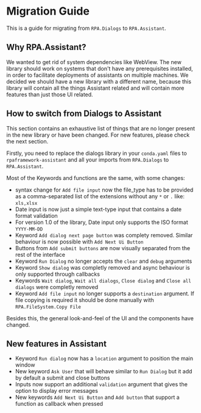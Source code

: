 # Migration Guide

This is a guide for migrating from `RPA.Dialogs` to `RPA.Assistant`.

## Why RPA.Assistant?

We wanted to get rid of system dependencies like WebView. The new library
should work on systems that don't have any prerequisites installed, in order to
facilitate deployments of assistants on multiple machines.
We decided we should have a new library with a different name, because this
library will contain all the things Assistant related and will contain more
features than just those UI related.

## How to switch from Dialogs to Assistant

This section contains an exhaustive list of things that are no longer present
in the new library or have been changed. For new features, please check the
next section.

Firstly, you need to replace the dialogs library in your `conda.yaml` files
to `rpaframework-assistant` and all your imports from `RPA.Dialogs` to
`RPA.Assistant`.

Most of the Keywords and functions are the same, with some changes:

* syntax change for `Add file input` now the file_type has to be provided as
a comma-separated list of the extensions without any `*` or `.` like: `xls,xlsx`
* Date input is now just a simple text-type input that contains a date format validation
* For version 1.0 of the library, Date input only supports the ISO format `YYYY-MM-DD`
* Keyword `Add dialog next page button` was complety removed. Similar behaviour is now
possible with `Add Next Ui Button`
* Buttons from `Add submit buttons` are now visually separated from the rest of the interface
* Keyword `Run Dialog` no longer accepts the `clear` and `debug` arguments
* Keyword `Show dialog` was completly removed and async behaviour is only supported through callbacks
* Keywords `Wait dialog`, `Wait all dialogs`, `Close dialog` and `Close all dialogs` were completly removed
* Keyword `Add file input` no longer supports a `destination` argument. If file copying is required
it should be done manually with `RPA.FileSystem.Copy File`

Besides this, the general look-and-feel of the UI and the components have changed.

## New features in Assistant

* Keyword `Run dialog` now has a `location` argument to position the main window
* New keyword `Ask User` that will behave similar to `Run Dialog` but it add by
default a submit and close buttons
* Inputs now support an additional `validation` argument that gives the option
to display error messages
* New keywords `Add Next Ui Button` and `Add button` that support a function
as callback when pressed
